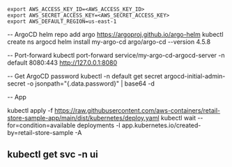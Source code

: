 

```
export AWS_ACCESS_KEY_ID=<AWS_ACCESS_KEY_ID>
export AWS_SECRET_ACCESS_KEY=<AWS_SECRET_ACCESS_KEY>
export AWS_DEFAULT_REGION=us-east-1
```

-- ArgoCD
helm repo add argo https://argoproj.github.io/argo-helm
kubectl create ns argocd
helm install my-argo-cd argo/argo-cd --version 4.5.8


-- Port-forward
kubectl port-forward service/my-argo-cd-argocd-server -n default 8080:443
http://127.0.0.1:8080

-- Get ArgoCD password
kubectl -n default get secret argocd-initial-admin-secret -o jsonpath="{.data.password}" | base64 -d


-- App

kubectl apply -f https://raw.githubusercontent.com/aws-containers/retail-store-sample-app/main/dist/kubernetes/deploy.yaml
kubectl wait --for=condition=available deployments -l app.kubernetes.io/created-by=retail-store-sample -A

kubectl get svc -n ui
--



